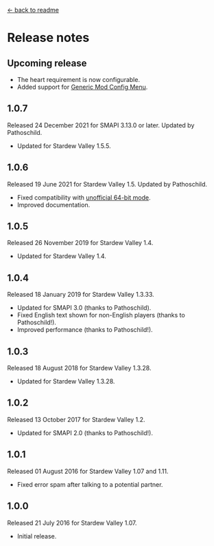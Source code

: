 ﻿﻿[← back to readme](README.md)

# Release notes
## Upcoming release
* The heart requirement is now configurable.
* Added support for [Generic Mod Config Menu](https://www.nexusmods.com/stardewvalley/mods/5098).

## 1.0.7
Released 24 December 2021 for SMAPI 3.13.0 or later. Updated by Pathoschild.

* Updated for Stardew Valley 1.5.5.

## 1.0.6
Released 19 June 2021 for Stardew Valley 1.5. Updated by Pathoschild.

* Fixed compatibility with [unofficial 64-bit mode](https://stardewvalleywiki.com/Modding:Migrate_to_64-bit_on_Windows).
* Improved documentation.

## 1.0.5
Released 26 November 2019 for Stardew Valley 1.4.

* Updated for Stardew Valley 1.4.

## 1.0.4
Released 18 January 2019 for Stardew Valley 1.3.33.

* Updated for SMAPI 3.0 (thanks to Pathoschild).
* Fixed English text shown for non-English players (thanks to Pathoschild!).
* Improved performance (thanks to Pathoschild!).

## 1.0.3
Released 18 August 2018 for Stardew Valley 1.3.28.

* Updated for Stardew Valley 1.3.28.

## 1.0.2
Released 13 October 2017 for Stardew Valley 1.2.

* Updated for SMAPI 2.0 (thanks to Pathoschild!).

## 1.0.1
Released 01 August 2016 for Stardew Valley 1.07 and 1.11.

* Fixed error spam after talking to a potential partner.

## 1.0.0
Released 21 July 2016 for Stardew Valley 1.07.

* Initial release.
